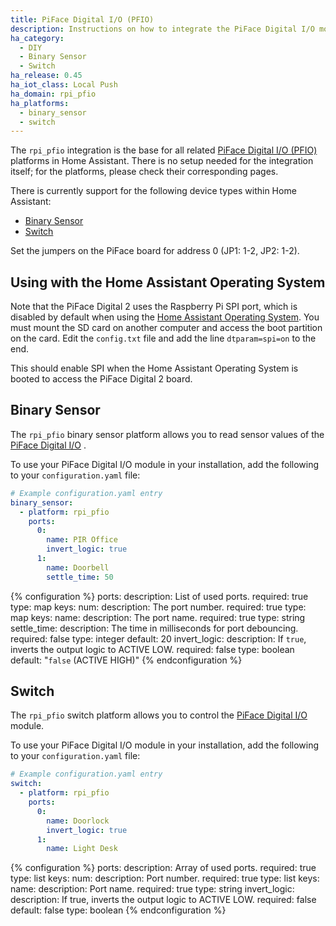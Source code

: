 ```yaml
---
title: PiFace Digital I/O (PFIO)
description: Instructions on how to integrate the PiFace Digital I/O module into Home Assistant.
ha_category:
  - DIY
  - Binary Sensor
  - Switch
ha_release: 0.45
ha_iot_class: Local Push
ha_domain: rpi_pfio
ha_platforms:
  - binary_sensor
  - switch
---
```


The `rpi_pfio` integration is the base for all related [PiFace Digital I/O (PFIO)](http://www.piface.org.uk/) platforms in Home Assistant. There is no setup needed for the integration itself; for the platforms, please check their corresponding pages.

There is currently support for the following device types within Home Assistant:

- [Binary Sensor](#binary-sensor)
- [Switch](#switch)

Set the jumpers on the PiFace board for address 0 (JP1: 1-2, JP2: 1-2).

## Using with the Home Assistant Operating System

Note that the PiFace Digital 2 uses the Raspberry Pi SPI port, which is disabled by default when using the [Home Assistant Operating System](https://github.com/home-assistant/hassos).
You must mount the SD card on another computer and access the boot partition on the card. Edit the `config.txt` file and add the line `dtparam=spi=on` to the end.

This should enable SPI when the Home Assistant Operating System is booted to access the PiFace Digital 2 board.

## Binary Sensor

The `rpi_pfio` binary sensor platform allows you to read sensor values of the [PiFace Digital I/O](http://www.piface.org.uk/products/piface_digital/) .

To use your PiFace Digital I/O module in your installation, add the following to your `configuration.yaml` file:

```yaml
# Example configuration.yaml entry
binary_sensor:
  - platform: rpi_pfio
    ports:
      0:
        name: PIR Office
        invert_logic: true
      1:
        name: Doorbell
        settle_time: 50
```

{% configuration %}
ports:
  description: List of used ports.
  required: true
  type: map
  keys:
    num:
      description: The port number.
      required: true
      type: map
      keys:
        name:
          description: The port name.
          required: true
          type: string
        settle_time:
          description: The time in milliseconds for port debouncing.
          required: false
          type: integer
          default: 20
        invert_logic:
          description: If `true`, inverts the output logic to ACTIVE LOW.
          required: false
          type: boolean
          default: "`false` (ACTIVE HIGH)"
{% endconfiguration %}

## Switch

The `rpi_pfio` switch platform allows you to control the [PiFace Digital I/O](http://www.piface.org.uk/products/piface_digital/) module.

To use your PiFace Digital I/O module in your installation, add the following to your `configuration.yaml` file:

```yaml
# Example configuration.yaml entry
switch:
  - platform: rpi_pfio
    ports:
      0:
        name: Doorlock
        invert_logic: true
      1:
        name: Light Desk
```

{% configuration %}
ports:
  description: Array of used ports.
  required: true
  type: list
  keys:
    num:
      description: Port number.
      required: true
      type: list
      keys:
        name:
          description: Port name.
          required: true
          type: string
        invert_logic:
          description: If true, inverts the output logic to ACTIVE LOW.
          required: false
          default: false
          type: boolean
{% endconfiguration %}

